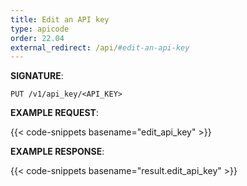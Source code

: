 ```yaml
---
title: Edit an API key
type: apicode
order: 22.04
external_redirect: /api/#edit-an-api-key
---
```


**SIGNATURE**:

`PUT /v1/api_key/<API_KEY>`

**EXAMPLE REQUEST**:

{{< code-snippets basename="edit_api_key" >}}

**EXAMPLE RESPONSE**:

{{< code-snippets basename="result.edit_api_key" >}}
